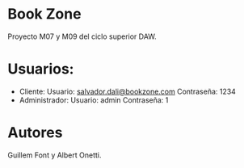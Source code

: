 # Book Zone

Proyecto M07 y M09 del ciclo superior DAW.


# Usuarios:

- Cliente: 
    Usuario: salvador.dali@bookzone.com
    Contraseña: 1234
- Administrador: 
    Usuario: admin
    Contraseña: 1


# Autores

Guillem Font y Albert Onetti.
